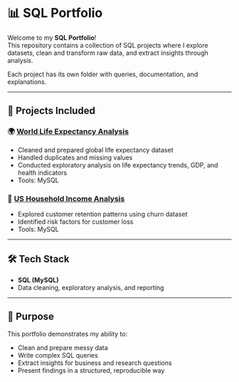 # 📊 SQL Portfolio

Welcome to my **SQL Portfolio**!  
This repository contains a collection of SQL projects where I explore datasets, clean and transform raw data, and extract insights through analysis.  

Each project has its own folder with queries, documentation, and explanations.  

---

## 🔎 Projects Included

### 🌍 [World Life Expectancy Analysis](./World-Life-Expectancy)
- Cleaned and prepared global life expectancy dataset  
- Handled duplicates and missing values  
- Conducted exploratory analysis on life expectancy trends, GDP, and health indicators  
- Tools: MySQL  

### 👥 [US Household Income Analysis](./US-Household-Income)
- Explored customer retention patterns using churn dataset  
- Identified risk factors for customer loss  
- Tools: MySQL  

---

## 🛠️ Tech Stack
- **SQL (MySQL)**  
- Data cleaning, exploratory analysis, and reporting  

---

## 🚀 Purpose
This portfolio demonstrates my ability to:
- Clean and prepare messy data  
- Write complex SQL queries  
- Extract insights for business and research questions  
- Present findings in a structured, reproducible way  
